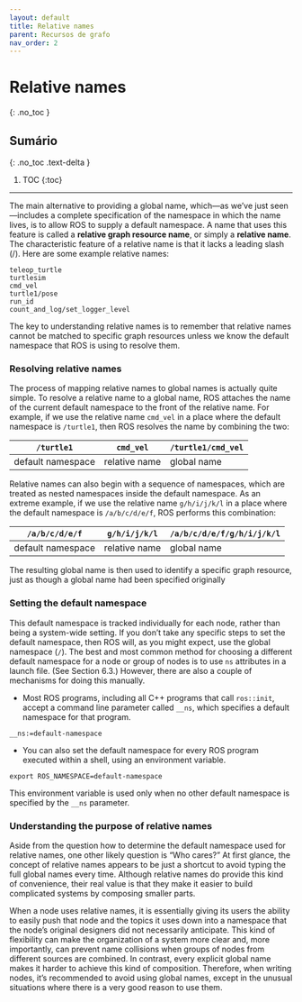 ```yaml
---
layout: default
title: Relative names
parent: Recursos de grafo
nav_order: 2
---
```


# Relative names
{: .no_toc }

## Sumário
{: .no_toc .text-delta }

1. TOC
{:toc}
---

The main alternative to providing a global name, which—as we’ve just seen—includes a complete specification 
of the namespace in which the name lives, is to allow ROS to supply a default namespace. A name that uses 
this feature is called a **relative graph resource name**, or simply a **relative name**. The characteristic 
feature of a relative name is that it lacks a leading slash (/). Here are some example relative names:

```
teleop_turtle 
turtlesim 
cmd_vel 
turtle1/pose 
run_id 
count_and_log/set_logger_level
```

The key to understanding relative names is to remember that relative names cannot be matched to specific graph 
resources unless we know the default namespace that ROS is using to resolve them.

### Resolving relative names
The process of mapping relative names to global names is actually quite simple. 
To resolve a relative name to a global name, ROS attaches the name of the current default namespace to the front 
of the relative name. For example, if we use the relative name `cmd_vel` in a place where the default namespace 
is `/turtle1`, then ROS resolves the name by combining the two:

| `/turtle1`     | `cmd_vel`    | `/turtle1/cmd_vel`  |
| ------------- | ------------ | ------------------ |
| default namespace | relative name  | global name |

Relative names can also begin with a sequence of namespaces, which are treated as nested namespaces inside the 
default namespace. As an extreme example, if we use the relative name `g/h/i/j/k/l` in a place where the default 
namespace is `/a/b/c/d/e/f`, ROS performs this combination:


| `/a/b/c/d/e/f`     | `g/h/i/j/k/l`    | `/a/b/c/d/e/f/g/h/i/j/k/l`  |
| ------------- | ------------ | ------------------ |
| default namespace | relative name  | global name |

The resulting global name is then used to identify a specific graph resource, just as though a global name had been 
specified originally

### Setting the default namespace
This default namespace is tracked individually for each node, rather than being a 
system-wide setting. If you don’t take any specific steps to set the default namespace, then ROS will, as you might 
expect, use the global namespace (`/`). The best and most common method for choosing a different default namespace for 
a node or group of nodes is to use `ns` attributes in a launch file. (See Section 6.3.) However, there are also a 
couple of mechanisms for doing this manually.

- Most ROS programs, including all C++ programs that call `ros::init`, accept a command line parameter called `__ns`, 
which specifies a default namespace for that program.

```
__ns:=default-namespace
```

- You can also set the default namespace for every ROS program executed within a shell, using an environment variable.

```
export ROS_NAMESPACE=default-namespace
```

This environment variable is used only when no other default namespace is specified by the `__ns` parameter.

### Understanding the purpose of relative names
Aside from the question how to determine the default namespace used for 
relative names, one other likely question is “Who cares?” At first glance, the concept of relative names appears to be 
just a shortcut to avoid typing the full global names every time. Although relative names do provide this kind of 
convenience, their real value is that they make it easier to build complicated systems by composing smaller parts. 

When a node uses relative names, it is essentially giving its users the ability to easily push that node and the 
topics it uses down into a namespace that the node’s original designers did not necessarily anticipate. This kind 
of flexibility can make the organization of a system more clear and, more importantly, can prevent name collisions 
when groups of nodes from different sources are combined. In contrast, every explicit global name makes it harder 
to achieve this kind of composition. Therefore, when writing nodes, it’s recommended to avoid using global names, 
except in the unusual situations where there is a very good reason to use them.
